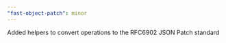 ```yaml
---
"fast-object-patch": minor
---
```


Added helpers to convert operations to the RFC6902 JSON Patch standard
